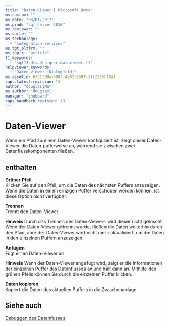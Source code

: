 ```yaml
---
title: "Daten-Viewer | Microsoft Docs"
ms.custom: ""
ms.date: "03/01/2017"
ms.prod: "sql-server-2016"
ms.reviewer: ""
ms.suite: ""
ms.technology: 
  - "integration-services"
ms.tgt_pltfrm: ""
ms.topic: "article"
f1_keywords: 
  - "sql13.dts.designer.dataviewer.f1"
helpviewer_keywords: 
  - "Daten-Viewer (Dialogfeld)"
ms.assetid: 6351309a-688f-4e82-9697-1712130f10a1
caps.latest.revision: 13
author: "douglaslMS"
ms.author: "douglasl"
manager: "jhubbard"
caps.handback.revision: 13
---
```

# Daten-Viewer
  Wenn ein Pfad zu einem Daten-Viewer konfiguriert ist, zeigt dieser Daten-Viewer die Daten pufferweise an, während sie zwischen zwei Datenflusskomponenten fließen.  
  
## enthalten  
 **Grüner Pfeil**  
 Klicken Sie auf den Pfeil, um die Daten des nächsten Puffers anzuzeigen. Wenn die Daten in einem einzigen Puffer verschoben werden können, ist diese Option nicht verfügbar.  
  
 **Trennen**  
 Trennt den Daten-Viewer.  
  
 **Hinweis** Durch das Trennen des Daten-Viewers wird dieser nicht gelöscht. Wenn der Daten-Viewer getrennt wurde, fließen die Daten weiterhin durch den Pfad, aber der Daten-Viewer wird nicht mehr aktualisiert, um die Daten in den einzelnen Puffern anzuzeigen.  
  
 **Anfügen**  
 Fügt einen Daten-Viewer an.  
  
 **Hinweis** Wenn der Daten-Viewer angefügt wird, zeigt er die Informationen der einzelnen Puffer des Datenflusses an und hält dann an. Mithilfe des grünen Pfeils können Sie durch die einzelnen Puffer klicken.  
  
 **Daten kopieren**  
 Kopiert die Daten des aktuellen Puffers in die Zwischenablage.  
  
## Siehe auch  
 [Debuggen des Datenflusses](../../integration-services/troubleshooting/debugging-data-flow.md)  
  
  